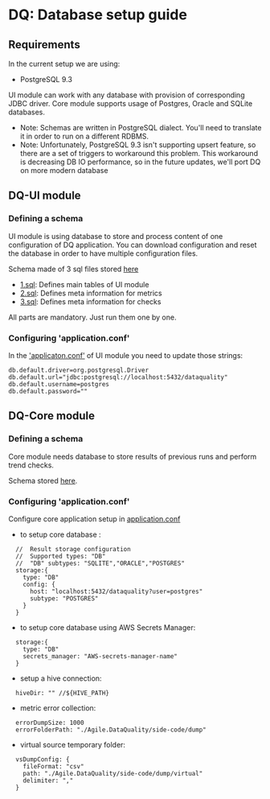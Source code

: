 # DQ: Database setup guide

## Requirements

In the current setup we are using:
- PostgreSQL 9.3

UI module can work with any database with provision of corresponding JDBC driver.
Core module supports usage of Postgres, Oracle and SQLite databases.

* Note: Schemas are written in PostgreSQL dialect. You'll need to translate it in order to run on a different RDBMS.
* Note: Unfortunately, PostgreSQL 9.3 isn't supporting upsert feature, so there are a set of triggers to workaround this problem. This workaround is decreasing DB IO performance, so in the future updates, we'll port DQ on more modern database

## DQ-UI module
### Defining a schema

UI module is using database to store and process content of one configuration of DQ application. You can download configuration and reset the database in order to have multiple configuration files.

Schema made of 3 sql files stored [here](/dq-ui/conf/evolutions/default)
- [1.sql](/dq-ui/conf/evolutions/default/1.sql): Defines main tables of UI module
- [2.sql](/dq-ui/conf/evolutions/default/2.sql): Defines meta information for metrics
- [3.sql](/dq-ui/conf/evolutions/default/3.sql): Defines meta information for checks

All parts are mandatory. Just run them one by one.

### Configuring 'application.conf'

In the ['applicaton.conf'](/dq-ui/conf/application.conf) of UI module you need to update those strings:
```hocon
db.default.driver=org.postgresql.Driver
db.default.url="jdbc:postgresql://localhost:5432/dataquality"
db.default.username=postgres
db.default.password=""
```

## DQ-Core module
### Defining a schema

Core module needs database to store results of previous runs and perform trend checks.

Schema stored [here](/dq-core/schema.sql).

### Configuring 'application.conf'

Configure core application setup in [application.conf](/dq-core/src/main/resources/application.conf)
- to setup core database :
```hocon
  //  Result storage configuration
  //  Supported types: "DB"
  //  "DB" subtypes: "SQLITE","ORACLE","POSTGRES"
  storage:{
    type: "DB"
    config: {
      host: "localhost:5432/dataquality?user=postgres"
      subtype: "POSTGRES"
    }
  }
```
- to setup core database using AWS Secrets Manager:
```hocon
  storage:{
    type: "DB"
    secrets_manager: "AWS-secrets-manager-name"
  }
```
- setup a hive connection:
```hocon
  hiveDir: "" //${HIVE_PATH}
```
- metric error collection:
```hocon
  errorDumpSize: 1000
  errorFolderPath: "./Agile.DataQuality/side-code/dump"
```
- virtual source temporary folder:
```hocon
  vsDumpConfig: {
    fileFormat: "csv"
    path: "./Agile.DataQuality/side-code/dump/virtual"
    delimiter: ","
  }
```

